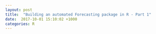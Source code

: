 ```yaml
---
layout: post
title:  "Building an automated Forecasting package in R - Part 1"
date:  2017-10-01 15:10:02 +1000
categories: R
---
```










